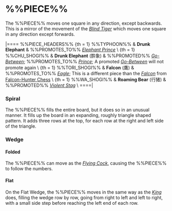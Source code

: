 # %%PIECE%%

The %%PIECE%% moves one square in any direction, except backwards.
This is a mirror of the movement of the [*Blind Tiger*](blind_tiger.html)
which moves one square in any direction except forwards.

|====
%%PIECE_HEADERS%%
{th = 1}  %%TYPHOON%%
       &  **Drunk Elephant**
       &  %%PROMOTES_TO%%
          [*Elephant Prince*](king.html?piece=elephant_prince) \\
{th = 1}  %%CHU_SHOGI%%
       &  **Drunk Elephant** (&#x9154;&#x8C61;)
       &  %%PROMOTED%% [*Go-Between*](go_between.html);
          %%PROMOTES_TO%% [*Prince*](king.html?piece=prince);
          A promoted [*Go-Between*](go_between.html) will not promote again \\
{th = 1}  %%TORI_SHOGI%%
       &  **Falcon** (&#x9df9;)
       &  %%PROMOTES_TO%% [*Eagle*](eagle.html); 
          This is a different piece than the [*Falcon*](falcon.html)
          from [Falcon-Hunter Chess](#wiki) \\
{th = 1}  %%WA_SHOGI%%
       &  **Roaming Bear** (&#x884C;&#x732A;)
       &  %%PROMOTED%%
          [*Violent Stag*](silver_general.html?piece=violent_stag) \\
====|
     
### Spiral

The %%PIECE%% fills the entire board, but it does so in an
unusual manner. It fills up the board in an expanding, roughly triangle
shaped pattern.
It adds three rows at the top, for each row at the right and left
side of the triangle.

### Wedge

#### Folded

The %%PIECE%% can move as the [*Flying Cock*](flying_cock.html),
causing the %%PIECE%% to follow the numbers.

#### Flat

On the Flat Wedge, the %%PIECE%% moves in the same way as
the [*King*](king.html) does, filling the wedge row by row, going from
right to left and left to right, with a small side step before
reaching the left end of each row.
